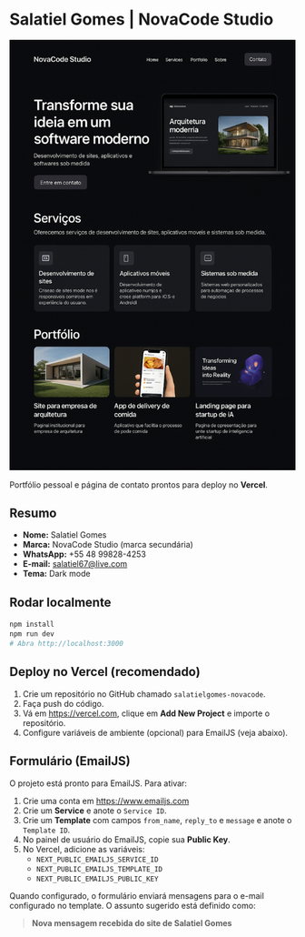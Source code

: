# Salatiel Gomes | NovaCode Studio


![Banner](./public/images/banner.jpg)


Portfólio pessoal e página de contato prontos para deploy no **Vercel**.


## Resumo
- **Nome:** Salatiel Gomes
- **Marca:** NovaCode Studio (marca secundária)
- **WhatsApp:** +55 48 99828-4253
- **E-mail:** salatiel67@live.com
- **Tema:** Dark mode

## Rodar localmente
```bash
npm install
npm run dev
# Abra http://localhost:3000
```

## Deploy no Vercel (recomendado)
1. Crie um repositório no GitHub chamado `salatielgomes-novacode`.
2. Faça push do código.
3. Vá em https://vercel.com, clique em **Add New Project** e importe o repositório.
4. Configure variáveis de ambiente (opcional) para EmailJS (veja abaixo).

## Formulário (EmailJS)
O projeto está pronto para EmailJS. Para ativar:
1. Crie uma conta em https://www.emailjs.com
2. Crie um **Service** e anote o `Service ID`.
3. Crie um **Template** com campos `from_name`, `reply_to` e `message` e anote o `Template ID`.
4. No painel de usuário do EmailJS, copie sua **Public Key**.
5. No Vercel, adicione as variáveis:
   - `NEXT_PUBLIC_EMAILJS_SERVICE_ID`
   - `NEXT_PUBLIC_EMAILJS_TEMPLATE_ID`
   - `NEXT_PUBLIC_EMAILJS_PUBLIC_KEY`

Quando configurado, o formulário enviará mensagens para o e-mail configurado no template. O assunto sugerido está definido como:
> **Nova mensagem recebida do site de Salatiel Gomes**
